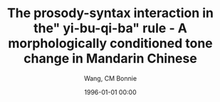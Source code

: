 ---
layout: post
title: The prosody-syntax interaction in the" yi-bu-qi-ba" rule - A morphologically conditioned tone change in Mandarin Chinese

date: 1996-01-01 00:00
author: Wang, CM Bonnie
year: 2014
---